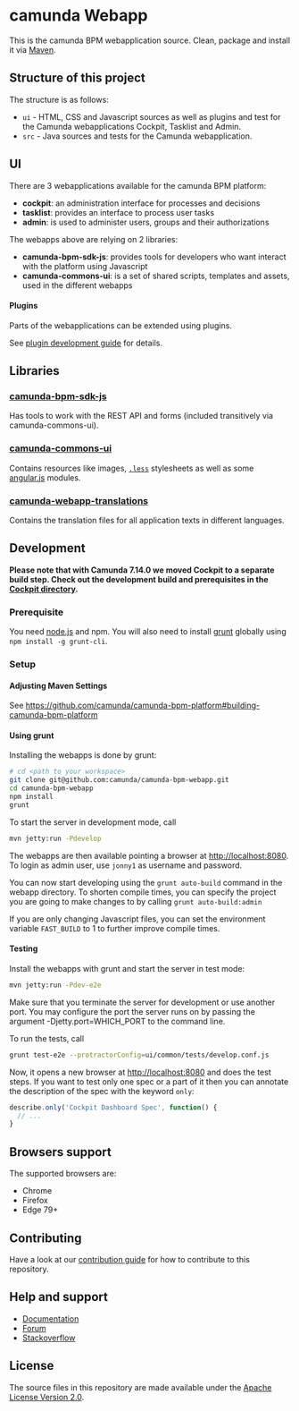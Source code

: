 # camunda Webapp

This is the camunda BPM webapplication source.
Clean, package and install it via [Maven](https://maven.apache.org/).

## Structure of this project

The structure is as follows:

* `ui` - HTML, CSS and Javascript sources as well as plugins and test for the Camunda webapplications Cockpit, Tasklist and Admin.
* `src` - Java sources and tests for the Camunda webapplication.


## UI

There are 3 webapplications available for the camunda BPM platform:

* __cockpit__: an administration interface for processes and decisions
* __tasklist__: provides an interface to process user tasks
* __admin__: is used to administer users, groups and their authorizations

The webapps above are relying on 2 libraries:

* __camunda-bpm-sdk-js__: provides tools for developers who want interact with the platform using Javascript
* __camunda-commons-ui__: is a set of shared scripts, templates and assets, used in the different webapps


#### Plugins

Parts of the webapplications can be extended using plugins.

See [plugin development guide](http://docs.camunda.org/latest/real-life/how-to/#cockpit-how-to-develop-a-cockpit-plugin) for details.


## Libraries

### [camunda-bpm-sdk-js](https://github.com/camunda/camunda-bpm-webapp/tree/master/camunda-bpm-sdk-js)

Has tools to work with the REST API and forms (included transitively via camunda-commons-ui).

### [camunda-commons-ui](https://github.com/camunda/camunda-bpm-webapp/tree/master/camunda-commons-ui)

Contains resources like images, [`.less`](http://lesscss.org) stylesheets as well as some [angular.js](http://angularjs.org) modules.

### [camunda-webapp-translations](https://github.com/camunda/camunda-webapp-translations)

Contains the translation files for all application texts in different languages.


## Development

**Please note that with Camunda 7.14.0 we moved Cockpit to a separate build step. Check out the development build and prerequisites in the [Cockpit directory](https://github.com/camunda/camunda-bpm-webapp/tree/master/ui/cockpit).** 

### Prerequisite

You need [node.js](http://nodejs.org) and npm. You will also need to install [grunt](http://gruntjs.com) globally using `npm install -g grunt-cli`.

### Setup

#### Adjusting Maven Settings

See https://github.com/camunda/camunda-bpm-platform#building-camunda-bpm-platform

#### Using grunt

Installing the webapps is done by grunt:

```sh
# cd <path to your workspace>
git clone git@github.com:camunda/camunda-bpm-webapp.git
cd camunda-bpm-webapp
npm install
grunt
```

To start the server in development mode, call

```sh
mvn jetty:run -Pdevelop
```
The webapps are then available pointing a browser at [http://localhost:8080](http://localhost:8080). To login as admin user, use `jonny1` as username and password.

You can now start developing using the `grunt auto-build` command in the webapp directory. To shorten compile times, you can specify the project you are going to make changes to by calling `grunt auto-build:admin`

If you are only changing Javascript files, you can set the environment variable `FAST_BUILD` to 1 to further improve compile times.

#### Testing

Install the webapps with grunt and start the server in test mode:

```sh
mvn jetty:run -Pdev-e2e
```

Make sure that you terminate the server for development or use another port. You may configure the port the server runs on by passing the argument -Djetty.port=WHICH_PORT to the command line.

To run the tests, call

```sh
grunt test-e2e --protractorConfig=ui/common/tests/develop.conf.js
```

Now, it opens a new browser at [http://localhost:8080](http://localhost:8080) and does the test steps. If you want to test only one spec or a part of it then you can annotate the description of the spec with the keyword `only`:

```javascript
describe.only('Cockpit Dashboard Spec', function() {
  // ...
}
```

## Browsers support

The supported browsers are:

- Chrome
- Firefox
- Edge 79+


## Contributing

Have a look at our [contribution guide](https://github.com/camunda/camunda-bpm-platform/blob/master/CONTRIBUTING.md) for how to contribute to this repository.


## Help and support

* [Documentation](http://docs.camunda.org/latest/)
* [Forum](https://forum.camunda.org)
* [Stackoverflow](https://stackoverflow.com/questions/tagged/camunda)

## License

The source files in this repository are made available under the [Apache License Version 2.0](./LICENSE).
